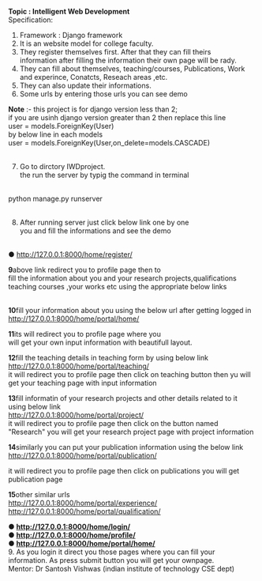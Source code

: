 
**Topic : Intelligent Web Development**<br>
Specification:<br>
1. Framework : Django framework<br>
2. It is an website model for college faculty.<br>
3. They register themselves first. After that they can fill theirs<br>
information after filling the information their own page will be rady.<br>
4. They can fill about themselves, teaching/courses, Publications, Work<br>
and experince, Conatcts, Reseach areas ,etc.<br>
5. They can also update their informations.<br>
6. Some urls by entering those urls you can see demo<br>

**Note** :- this project is for django version less than 2;<br>
if you are usinh django version greater than 2 then replace
this line <br>
 user = models.ForeignKey(User)<br>
 by below line in each models<br>
 user = models.ForeignKey(User,on_delete=models.CASCADE)<br><br>
 
 
7. Go to dirctory IWDproject.<br>
the run the server by typig the command in terminal<br><br>



python manage.py runserver<br><br>

8. After running server just click below link one by one<br>
you and fill the informations and see the demo<br><br>

● http://127.0.0.1:8000/home/register/<br>

**9**above link redirect you to profile page then to<br> 
fill the information about you and your research projects,qualifications<br>
teaching courses ,your works etc using the appropriate below links<br><br>

**10**fill your information about you using the below url after getting logged in<br>
http://127.0.0.1:8000/home/portal/home/<br>

**11**its will redirect you to profile page where you <br>
will get your own input information with beautifull layout.<br>

**12**fill the teaching details in teaching form by using below link<br> 
http://127.0.0.1:8000/home/portal/teaching/<br>
it will redirect you to profile page then click on
teaching button then yu will get your teaching page with input information 


**13**fill informatin of your research projects and other details related to it using below link<br>
http://127.0.0.1:8000/home/portal/project/<br>
it will redirect you to profile page then click on the button named "Research"
you will get your research project page with project information


**14**similarly you can put your publication information using the below link<br>
http://127.0.0.1:8000/home/portal/publication/<br>

it will redirect you to profile page then click on publications you will get publication page<br>

**15**other similar urls<br>
http://127.0.0.1:8000/home/portal/experience/<br>
http://127.0.0.1:8000/home/portal/qualification/<br>


**● http://127.0.0.1:8000/home/login/<br>
● http://127.0.0.1:8000/home/profile/<br>
● http://127.0.0.1:8000/home/portal/home/<br>**
9. As you login it direct you those pages where you can fill your<br>
information. As press submit button you will get your ownpage.<br>
Mentor: Dr Santosh Vishwas (indian institute of technology CSE dept)<br>


  
